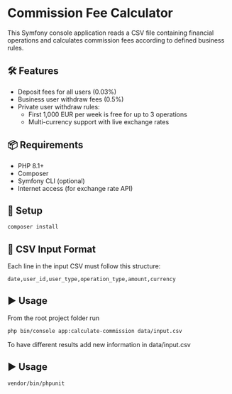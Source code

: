 # Commission Fee Calculator

This Symfony console application reads a CSV file containing financial operations and calculates commission fees according to defined business rules.

## 🛠 Features

- Deposit fees for all users (0.03%)
- Business user withdraw fees (0.5%)
- Private user withdraw rules:
  - First 1,000 EUR per week is free for up to 3 operations
  - Multi-currency support with live exchange rates

## 📦 Requirements

- PHP 8.1+
- Composer
- Symfony CLI (optional)
- Internet access (for exchange rate API)

## 🚀 Setup

```bash
composer install
```

## 📂 CSV Input Format

Each line in the input CSV must follow this structure:

```csv
date,user_id,user_type,operation_type,amount,currency
```

## ▶️ Usage
From the root project folder run
```bash
php bin/console app:calculate-commission data/input.csv
```

To have different results add new information in data/input.csv

## ▶️ Usage

```bash
vendor/bin/phpunit
```

